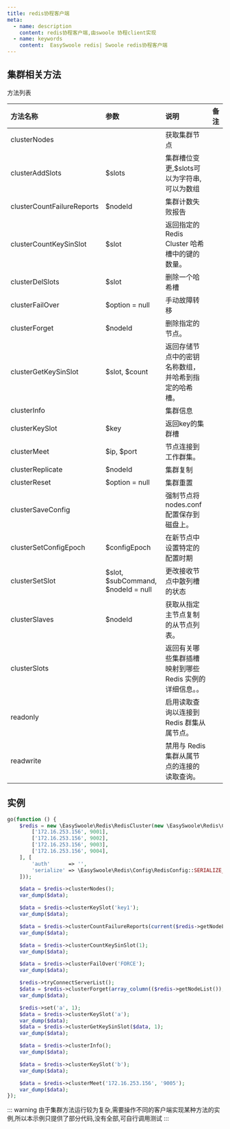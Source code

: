 ```yaml
---
title: redis协程客户端
meta:
  - name: description
    content: redis协程客户端,由swoole 协程client实现
  - name: keywords
    content:  EasySwoole redis| Swoole redis协程客户端
---
```

## 集群相关方法
方法列表

| 方法名称                   | 参数                               | 说明                                               | 备注 |
|:---------------------------|:-----------------------------------|:--------------------------------------------------|:----|
| clusterNodes               |                                    | 获取集群节点                                        |     |
| clusterAddSlots            | $slots                             | 集群槽位变更,$slots可以为字符串,可以为数组            |     |
| clusterCountFailureReports | $nodeId                            | 集群计数失败报告                                    |     |
| clusterCountKeySinSlot     | $slot                              | 返回指定的 Redis Cluster 哈希槽中的键的数量。         |     |
| clusterDelSlots            | $slot                              | 删除一个哈希槽                                      |     |
| clusterFailOver            | $option = null                     | 手动故障转移                                        |     |
| clusterForget              | $nodeId                            | 删除指定的节点。                                    |     |
| clusterGetKeySinSlot       | $slot, $count                      | 返回存储节点中的密钥名称数组，并哈希到指定的哈希槽。    |     |
| clusterInfo                |                                    | 集群信息                                           |     |
| clusterKeySlot             | $key                               | 返回key的集群槽                                     |     |
| clusterMeet                | $ip, $port                         | 节点连接到工作群集。                                |     |
| clusterReplicate           | $nodeId                            | 集群复制                                           |     |
| clusterReset               | $option = null                     | 集群重置                                           |     |
| clusterSaveConfig          |                                    | 强制节点将nodes.conf配置保存到磁盘上。               |     |
| clusterSetConfigEpoch      | $configEpoch                       | 在新节点中设置特定的配置时期                         |     |
| clusterSetSlot             | $slot, $subCommand, $nodeId = null | 更改接收节点中散列槽的状态                           |     |
| clusterSlaves              | $nodeId                            | 获取从指定主节点复制的从节点列表。                    |     |
| clusterSlots               |                                    | 返回有关哪些集群插槽映射到哪些 Redis 实例的详细信息。。 |     |
| readonly                   |                                    | 启用读取查询以连接到 Redis 群集从属节点。             |     |
| readwrite                  |                                    | 禁用与 Redis 集群从属节点的连接的读取查询。                                                  |     |




## 实例
```php
go(function () {
    $redis = new \EasySwoole\Redis\RedisCluster(new \EasySwoole\Redis\Config\RedisClusterConfig([
        ['172.16.253.156', 9001],
        ['172.16.253.156', 9002],
        ['172.16.253.156', 9003],
        ['172.16.253.156', 9004],
    ], [
        'auth'      => '',
        'serialize' => \EasySwoole\Redis\Config\RedisConfig::SERIALIZE_PHP
    ]));

    $data = $redis->clusterNodes();
    var_dump($data);

    $data = $redis->clusterKeySlot('key1');
    var_dump($data);

    $data = $redis->clusterCountFailureReports(current($redis->getNodeList())['name']);
    var_dump($data);

    $data = $redis->clusterCountKeySinSlot(1);
    var_dump($data);

    $data = $redis->clusterFailOver('FORCE');
    var_dump($data);

    $redis->tryConnectServerList();
    $data = $redis->clusterForget(array_column(($redis->getNodeList()), 'name')[0]);
    var_dump($data);

    $redis->set('a', 1);
    $data = $redis->clusterKeySlot('a');
    var_dump($data);
    $data = $redis->clusterGetKeySinSlot($data, 1);
    var_dump($data);

    $data = $redis->clusterInfo();
    var_dump($data);

    $data = $redis->clusterKeySlot('b');
    var_dump($data);

    $data = $redis->clusterMeet('172.16.253.156', '9005');
    var_dump($data);
});

```

::: warning
 由于集群方法运行较为复杂,需要操作不同的客户端实现某种方法的实例,所以本示例只提供了部分代码,没有全部,可自行调用测试
:::